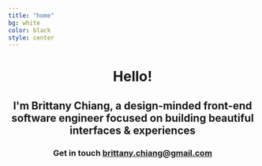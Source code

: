 ```yaml
---
title: "home"
bg: white
color: black
style: center
---
```


<header class="intro">
  <h1 class="intro__hello">Hello!
    <span class="emoji wave-hand animated"></span>
  </h1>

  <h2 class="intro__tagline">I'm
    <span class="name">Brittany Chiang</span>, a design-minded front-end software engineer focused on building beautiful interfaces &amp; experiences
    <span class="emoji technologist"></span>
  </h2>

  <h3 class="intro__contact">
    <span>Get in touch </span>
    <span class="emoji pointer"></span>
    <span>
      <a href="mailto:brittany.chiang@gmail.com" target="_blank" class="highlight-link">brittany.chiang@gmail.com</a>
    </span>
  </h3>
</header>
